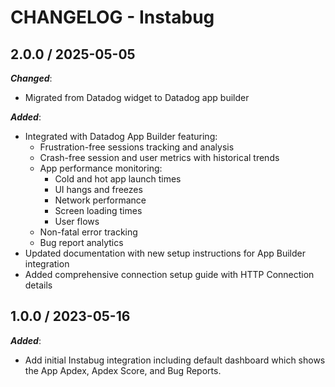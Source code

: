 # CHANGELOG - Instabug

## 2.0.0 / 2025-05-05

***Changed***:

* Migrated from Datadog widget to Datadog app builder

***Added***:

* Integrated with Datadog App Builder featuring:
  * Frustration-free sessions tracking and analysis
  * Crash-free session and user metrics with historical trends
  * App performance monitoring:
    * Cold and hot app launch times
    * UI hangs and freezes
    * Network performance
    * Screen loading times
    * User flows
  * Non-fatal error tracking
  * Bug report analytics
* Updated documentation with new setup instructions for App Builder integration
* Added comprehensive connection setup guide with HTTP Connection details

## 1.0.0 / 2023-05-16

***Added***:

* Add initial Instabug integration including default dashboard which shows the App Apdex, Apdex Score, and Bug Reports.